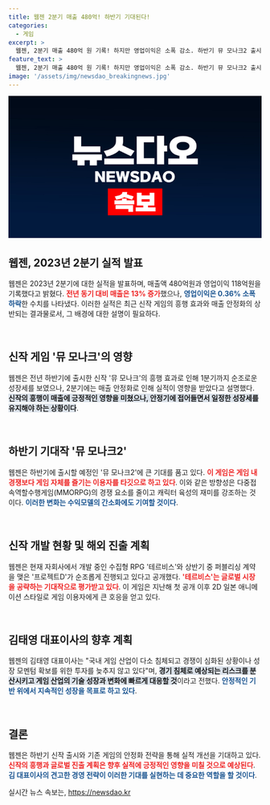 ```yaml
---
title: 웹젠 2분기 매출 480억! 하반기 기대된다!
categories:
  - 게임
excerpt: >
  웹젠, 2분기 매출 480억 원 기록! 하지만 영업이익은 소폭 감소. 하반기 뮤 모나크2 출시에 기대감 높아지며, 글로벌 RPG 테르비스도 주목! 게임업계의 변화에 전략적으로 대응하며 새로운 모멘텀을 찾아나선다. 클릭하세요!
feature_text: >
  웹젠, 2분기 매출 480억 원 기록! 하지만 영업이익은 소폭 감소. 하반기 뮤 모나크2 출시에 기대감 높아지며, 글로벌 RPG 테르비스도 주목! 게임업계의 변화에 전략적으로 대응하며 새로운 모멘텀을 찾아나선다. 클릭하세요!
image: '/assets/img/newsdao_breakingnews.jpg'
---
```


<p><img src="/assets/img/newsdao_breakingnews.jpg" alt="cryptoinkorea 속보" /></p>

<h2 data-ke-size="size26">웹젠, 2023년 2분기 실적 발표</h2>

<p>웹젠은 2023년 2분기에 대한 실적을 발표하며, 매출액 480억원과 영업이익 118억원을 기록했다고 밝혔다. <b><span style="color: #ee2323;">전년 동기 대비 매출은 13% 증가</span></b>했으나, <b><span style="color: #1a5490;">영업이익은 0.36% 소폭 하락</span></b>한 수치를 나타냈다. 이러한 실적은 최근 신작 게임의 흥행 효과와 매출 안정화의 상반되는 결과물로서, 그 배경에 대한 설명이 필요하다.</p>

<p data-ke-size="size16">&nbsp;</p>

<h2 data-ke-size="size26">신작 게임 '뮤 모나크'의 영향</h2>

<p>웹젠은 전년 하반기에 출시한 신작 '뮤 모나크'의 흥행 효과로 인해 1분기까지 순조로운 성장세를 보였으나, 2분기에는 매출 안정화로 인해 실적이 영향을 받았다고 설명했다. <b><span style="background-color: #21538527;">신작의 흥행이 매출에 긍정적인 영향을 미쳤으나, 안정기에 접어들면서 일정한 성장세를 유지해야 하는 상황이다</span></b>. </p>

<p data-ke-size="size16">&nbsp;</p>

<h2 data-ke-size="size26">하반기 기대작 '뮤 모나크2'</h2>

<p>웹젠은 하반기에 출시할 예정인 '뮤 모나크2'에 큰 기대를 품고 있다. <b><span style="color: #ee2323;">이 게임은 게임 내 경쟁보다 게임 자체를 즐기는 이용자를 타깃으로 하고 있다</span></b>. 이와 같은 방향성은 다중접속역할수행게임(MMORPG)의 경쟁 요소를 줄이고 캐릭터 육성의 재미를 강조하는 것이다. <b><span style="color: #1a5490;">이러한 변화는 수익모델의 간소화에도 기여할 것이다</span></b>.</p>

<p data-ke-size="size16">&nbsp;</p>

<h2 data-ke-size="size26">신작 개발 현황 및 해외 진출 계획</h2>

<p>웹젠은 현재 자회사에서 개발 중인 수집형 RPG '테르비스'와 상반기 중 퍼블리싱 계약을 맺은 '프로젝트D'가 순조롭게 진행되고 있다고 공개했다. <b><span style="color: #ee2323;">'테르비스'는 글로벌 시장을 공략하는 기대작으로 평가받고 있다</span></b>. 이 게임은 지난해 첫 공개 이후 2D 일본 애니메이션 스타일로 게임 이용자에게 큰 호응을 얻고 있다. </p>

<p data-ke-size="size16">&nbsp;</p>

<h2 data-ke-size="size26">김태영 대표이사의 향후 계획</h2>

<p>웹젠의 김태영 대표이사는 "국내 게임 산업이 다소 침체되고 경쟁이 심화된 상황이나 성장 모멘텀 확보를 위한 투자를 늦추지 않고 있다"며, <b><span style="background-color: #21538527;">경기 침체로 예상되는 리스크를 분산시키고 게임 산업의 기술 성장과 변화에 빠르게 대응할 것</span></b>이라고 전했다. <b><span style="color: #1a5490;">안정적인 기반 위에서 지속적인 성장을 목표로 하고 있다</span></b>.</p>

<p data-ke-size="size16">&nbsp;</p>

<h2 data-ke-size="size26">결론</h2>

<p>웹젠은 하반기 신작 출시와 기존 게임의 안정화 전략을 통해 실적 개선을 기대하고 있다. <b><span style="color: #ee2323;">신작의 흥행과 글로벌 진출 계획은 향후 실적에 긍정적인 영향을 미칠 것으로 예상된다</span></b>. <b><span style="color: #1a5490;">김 대표이사의 견고한 경영 전략이 이러한 기대를 실현하는 데 중요한 역할을 할 것이다</span></b>. </p>
실시간 뉴스 속보는, <a href="https://newsdao.kr" rel="dofollow">https://newsdao.kr</a>


